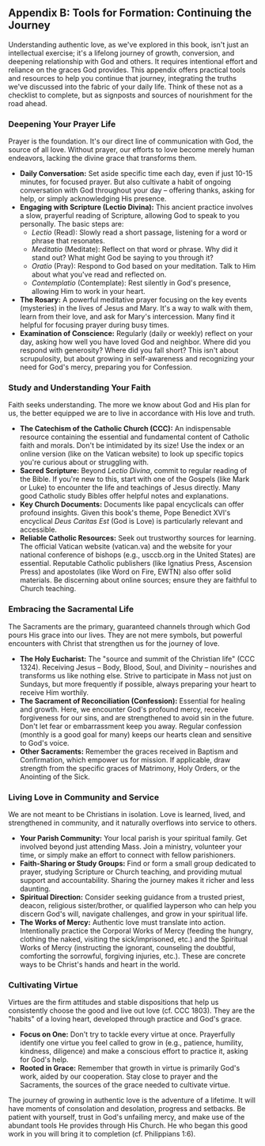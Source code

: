 ## Appendix B: Tools for Formation: Continuing the Journey

Understanding authentic love, as we've explored in this book, isn't just an intellectual exercise; it's a lifelong journey of growth, conversion, and deepening relationship with God and others. It requires intentional effort and reliance on the graces God provides. This appendix offers practical tools and resources to help you continue that journey, integrating the truths we've discussed into the fabric of your daily life. Think of these not as a checklist to complete, but as signposts and sources of nourishment for the road ahead.

### Deepening Your Prayer Life

Prayer is the foundation. It's our direct line of communication with God, the source of all love. Without prayer, our efforts to love become merely human endeavors, lacking the divine grace that transforms them.

*   **Daily Conversation:** Set aside specific time each day, even if just 10-15 minutes, for focused prayer. But also cultivate a habit of ongoing conversation with God throughout your day – offering thanks, asking for help, or simply acknowledging His presence.
*   **Engaging with Scripture (Lectio Divina):** This ancient practice involves a slow, prayerful reading of Scripture, allowing God to speak to you personally. The basic steps are:
    *   *Lectio* (Read): Slowly read a short passage, listening for a word or phrase that resonates.
    *   *Meditatio* (Meditate): Reflect on that word or phrase. Why did it stand out? What might God be saying to you through it?
    *   *Oratio* (Pray): Respond to God based on your meditation. Talk to Him about what you've read and reflected on.
    *   *Contemplatio* (Contemplate): Rest silently in God's presence, allowing Him to work in your heart.
*   **The Rosary:** A powerful meditative prayer focusing on the key events (mysteries) in the lives of Jesus and Mary. It's a way to walk with them, learn from their love, and ask for Mary's intercession. Many find it helpful for focusing prayer during busy times.
*   **Examination of Conscience:** Regularly (daily or weekly) reflect on your day, asking how well you have loved God and neighbor. Where did you respond with generosity? Where did you fall short? This isn't about scrupulosity, but about growing in self-awareness and recognizing your need for God's mercy, preparing you for Confession.

### Study and Understanding Your Faith

Faith seeks understanding. The more we know about God and His plan for us, the better equipped we are to live in accordance with His love and truth.

*   **The Catechism of the Catholic Church (CCC):** An indispensable resource containing the essential and fundamental content of Catholic faith and morals. Don't be intimidated by its size! Use the index or an online version (like on the Vatican website) to look up specific topics you're curious about or struggling with.
*   **Sacred Scripture:** Beyond *Lectio Divina*, commit to regular reading of the Bible. If you're new to this, start with one of the Gospels (like Mark or Luke) to encounter the life and teachings of Jesus directly. Many good Catholic study Bibles offer helpful notes and explanations.
*   **Key Church Documents:** Documents like papal encyclicals can offer profound insights. Given this book's theme, Pope Benedict XVI's encyclical *Deus Caritas Est* (God is Love) is particularly relevant and accessible.
*   **Reliable Catholic Resources:** Seek out trustworthy sources for learning. The official Vatican website (vatican.va) and the website for your national conference of bishops (e.g., usccb.org in the United States) are essential. Reputable Catholic publishers (like Ignatius Press, Ascension Press) and apostolates (like Word on Fire, EWTN) also offer solid materials. Be discerning about online sources; ensure they are faithful to Church teaching.

### Embracing the Sacramental Life

The Sacraments are the primary, guaranteed channels through which God pours His grace into our lives. They are not mere symbols, but powerful encounters with Christ that strengthen us for the journey of love.

*   **The Holy Eucharist:** The "source and summit of the Christian life" (CCC 1324). Receiving Jesus – Body, Blood, Soul, and Divinity – nourishes and transforms us like nothing else. Strive to participate in Mass not just on Sundays, but more frequently if possible, always preparing your heart to receive Him worthily.
*   **The Sacrament of Reconciliation (Confession):** Essential for healing and growth. Here, we encounter God's profound mercy, receive forgiveness for our sins, and are strengthened to avoid sin in the future. Don't let fear or embarrassment keep you away. Regular confession (monthly is a good goal for many) keeps our hearts clean and sensitive to God's voice.
*   **Other Sacraments:** Remember the graces received in Baptism and Confirmation, which empower us for mission. If applicable, draw strength from the specific graces of Matrimony, Holy Orders, or the Anointing of the Sick.

### Living Love in Community and Service

We are not meant to be Christians in isolation. Love is learned, lived, and strengthened in community, and it naturally overflows into service to others.

*   **Your Parish Community:** Your local parish is your spiritual family. Get involved beyond just attending Mass. Join a ministry, volunteer your time, or simply make an effort to connect with fellow parishioners.
*   **Faith-Sharing or Study Groups:** Find or form a small group dedicated to prayer, studying Scripture or Church teaching, and providing mutual support and accountability. Sharing the journey makes it richer and less daunting.
*   **Spiritual Direction:** Consider seeking guidance from a trusted priest, deacon, religious sister/brother, or qualified layperson who can help you discern God's will, navigate challenges, and grow in your spiritual life.
*   **The Works of Mercy:** Authentic love must translate into action. Intentionally practice the Corporal Works of Mercy (feeding the hungry, clothing the naked, visiting the sick/imprisoned, etc.) and the Spiritual Works of Mercy (instructing the ignorant, counseling the doubtful, comforting the sorrowful, forgiving injuries, etc.). These are concrete ways to be Christ's hands and heart in the world.

### Cultivating Virtue

Virtues are the firm attitudes and stable dispositions that help us consistently choose the good and live out love (cf. CCC 1803). They are the "habits" of a loving heart, developed through practice and God's grace.

*   **Focus on One:** Don't try to tackle every virtue at once. Prayerfully identify one virtue you feel called to grow in (e.g., patience, humility, kindness, diligence) and make a conscious effort to practice it, asking for God's help.
*   **Rooted in Grace:** Remember that growth in virtue is primarily God's work, aided by our cooperation. Stay close to prayer and the Sacraments, the sources of the grace needed to cultivate virtue.

The journey of growing in authentic love is the adventure of a lifetime. It will have moments of consolation and desolation, progress and setbacks. Be patient with yourself, trust in God's unfailing mercy, and make use of the abundant tools He provides through His Church. He who began this good work in you will bring it to completion (cf. Philippians 1:6).
